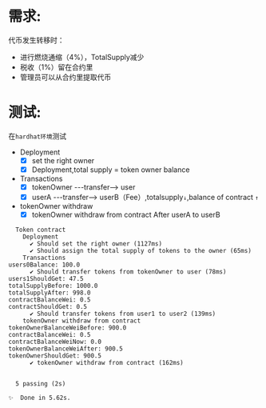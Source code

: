 # 需求:

代币发生转移时：

- 进行燃烧通缩（4%），TotalSupply减少
- 税收（1%）留在合约里
- 管理员可以从合约里提取代币

# 测试:

在`hardhat环境`测试

- Deployment
  - [x] set the right owner
  - [x] Deployment,total supply = token owner balance

- Transactions
  - [x] tokenOwner ---transfer--> user
  - [x] userA ---transfer--> userB（Fee）,totalsupply`↓`,balance of contract `↑`

- tokenOwner withdraw
  - [x] tokenOwner withdraw from contract After userA to userB

```
  Token contract
    Deployment
      ✔ Should set the right owner (1127ms)
      ✔ Should assign the total supply of tokens to the owner (65ms)
    Transactions
users0Balance: 100.0
      ✔ Should transfer tokens from tokenOwner to user (78ms)
users1ShouldGet: 47.5
totalSupplyBefore: 1000.0
totalSupplyAfter: 998.0
contractBalanceWei: 0.5
contractShouldGet: 0.5
      ✔ Should transfer tokens from user1 to user2 (139ms)
    tokenOwner withdraw from contract
tokenOwnerBalanceWeiBefore: 900.0
contractBalanceWei: 0.5
contractBalanceWeiNow: 0.0
tokenOwnerBalanceWeiAfter: 900.5
tokenOwnerShouldGet: 900.5
      ✔ tokenOwner withdraw from contract (162ms)


  5 passing (2s)

✨  Done in 5.62s.

```